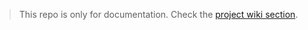 > This repo is only for documentation. Check the [project wiki section](https://github.com/kevindra/Notes/wiki).